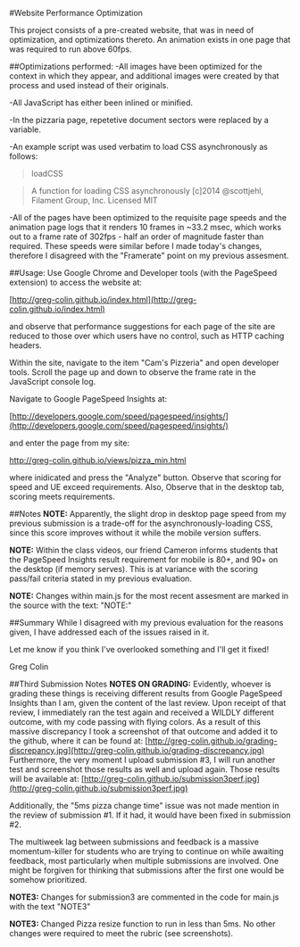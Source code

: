 #Website Performance Optimization

This project consists of a pre-created website, that was in need of optimization,
and optimizations thereto. An animation exists in one page that was required
to run above 60fps.

##Optimizations performed:
-All images have been optimized for the context in which they appear, and additional
images were created by that process and used instead of their originals.

-All JavaScript has either been inlined or minified.

-In the pizzaria page, repetetive document sectors were replaced by a variable.

-An example script was used verbatim to load CSS asynchronously as follows:

> loadCSS

> A function for loading CSS asynchronously
> [c]2014 @scottjehl, Filament Group, Inc.
> Licensed MIT

-All of the pages have been optimized to the requisite page speeds and the 
animation page logs that it renders 10 frames in ~33.2 msec, which works
out to a frame rate of 302fps - half an order of magnitude faster than
required. These speeds were similar before I made today's changes, therefore
I disagreed with the "Framerate" point on my previous assesment.

##Usage:
Use Google Chrome and Developer tools (with the PageSpeed extension) to
access the website at:

[http://greg-colin.github.io/index.html](http://greg-colin.github.io/index.html)

and observe that performance suggestions for each page of the site are
reduced to those over which users have no control, such as HTTP caching
headers.

Within the site, navigate to the item "Cam's Pizzeria" and open developer
tools. Scroll the page up and down to observe the frame rate in the
JavaScript console log.

Navigate to Google PageSpeed Insights at:

[http://developers.google.com/speed/pagespeed/insights/](http://developers.google.com/speed/pagespeed/insights/)

and enter the page from my site:

http://greg-colin.github.io/views/pizza_min.html

where inidicated and press the "Analyze" button. Observe that scoring
for speed and UE exceed requirements. Also, Observe that in the desktop
tab, scoring meets requirements.

##Notes
**NOTE:** Apparently, the slight drop in desktop page speed from my previous submission
is a trade-off for the asynchronously-loading CSS, since this score improves
without it while the mobile version suffers.

**NOTE:**
Within the class videos, our friend Cameron informs students that the
PageSpeed Insights result requirement for mobile is 80+, and 90+ on
the desktop (if memory serves). This is at variance with the scoring
pass/fail criteria stated in my previous evaluation.

**NOTE:**
Changes within main.js for the most recent assesment are marked in the
source with the text: "NOTE:"

##Summary
While I disagreed with my previous evaluation for the reasons given, I have
addressed each of the issues raised in it.

Let me know if you think I've overlooked something and I'll get it fixed!

Greg Colin

##Third Submission Notes
**NOTES ON GRADING:** Evidently, whoever is grading these things is receiving different
results from Google PageSpeed Insights than I am, given the content of the
last review. Upon receipt of that review, I immediately ran the test again and
received a WILDLY different outcome, with my code passing with flying colors.
As a result of this massive discrepancy I took a screenshot of that outcome
and added it to the github, where it can be found at:
[http://greg-colin.github.io/grading-discrepancy.jpg](http://greg-colin.github.io/grading-discrepancy.jpg)
Furthermore, the very moment I upload submission #3, I will run another test
and screenshot those results as well and upload again. Those results will be
available at:
[http://greg-colin.github.io/submission3perf.jpg](http://greg-colin.github.io/submission3perf.jpg)

Additionally, the "5ms pizza change time" issue was not made mention in the
review of submission #1. If it had, it would have been fixed in submission
#2.

The multiweek lag between submissions and feedback is a massive momentum-killer
for students who are trying to continue on while awaiting feedback, most particularly
when multiple submissions are involved. One might be forgiven for thinking that
submissions after the first one would be somehow prioritized.

**NOTE3:**
Changes for submission3 are commented in the code for main.js with the text "NOTE3"

**NOTE3:**
Changed Pizza resize function to run in less than 5ms. No other changes were required
to meet the rubric (see screenshots).
